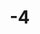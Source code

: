 # -4

<!DOCTYPE html>
<html lang="ko">
<head>
    <meta charset="UTF-8">
    <meta name="viewport" content="width=device-width, initial-scale=1.0">
    <title>세미나 등록</title>
    <link rel="stylesheet" href="styles.css">
    <style>
* {
    margin: 0;
    padding: 0;
    box-sizing: border-box;
}

body {
    font-family: Arial, sans-serif;
    line-height: 1.6;
    background-color: #f4f4f4;
    color: #333;
    padding: 20px;
}

header {
    text-align: center;
    background: #007BFF;
    color: white;
    padding: 20px 0;
}

.event-details {
    background: white;
    margin: 20px 0;
    padding: 20px;
    border-radius: 8px;
    box-shadow: 0 2px 10px rgba(0, 0, 0, 0.1);
}

.details {
    display: flex;
    justify-content: space-around;
    text-align: center;
    padding: 20px;
}

.details div {
    flex: 1;
}

h2 {
    margin-bottom: 20px;
    text-align: center;
}

.registration {
    background: white;
    padding: 20px;
    border-radius: 8px;
    box-shadow: 0 2px 10px rgba(0, 0, 0, 0.1);
    text-align: center;
}

form {
    display: grid;
    grid-template-columns: 1fr;
    gap: 10px;
}

input[type="text"],
input[type="email"] {
    width: 100%;
    padding: 10px;
    border: 1px solid #ccc;
    border-radius: 5px;
}

.cta-button {
    background-color: #007BFF;
    color: white;
    padding: 10px 20px;
    border: none;
    border-radius: 5px;
    cursor: pointer;
    font-size: 16px;
}

.cta-button:hover {
    background-color: #0056b3;
}

footer {
    text-align: center;
    margin-top: 20px;
    color: #555;
}

      </style>
</head>
<body>
    <header>
        <h1>2024 시크릿 주 주 세미나</h1>
        <p>다가오는 비즈니스 트라이앵글</p>
    </header>

    <section class="event-details">
        <h2>이벤트 정보</h2>
        <div class="details">
            <div class="date">
                <h3>일정</h3>
                <p>2024년 09월 24일 (토)</p>
            </div>
            <div class="location">
                <h3>장소</h3>
                <p>일본 신짱구 집 앞 마당</p>
            </div>
            <div class="speakers">
                <h3>김연자</h3>
                <ul>
                    <li>김연자 교수 - 미래 기술 아모르파티 </li>
                    <li>강성태 대표 - 글로벌 마켓</li>
                    <li>나훈아 이사 - AI와 함께 라면</li>
                </ul>
            </div>
        </div>
    </section>

    <section class="registration">
        <h2>세미나 등록</h2>
        <form action="#" method="POST">
            <label for="name">이름:</label>
            <input type="text" id="name" name="name" required>

            <label for="email">이메일:</label>
            <input type="email" id="email" name="email" required>

            <button type="submit" class="cta-button">세미나 등록하기</button>
        </form>
    </section>

    <footer>
        <p>&copy; 2024 시크릿 주 주 세미나 주최</p>
    </footer>
</body>
</html>
